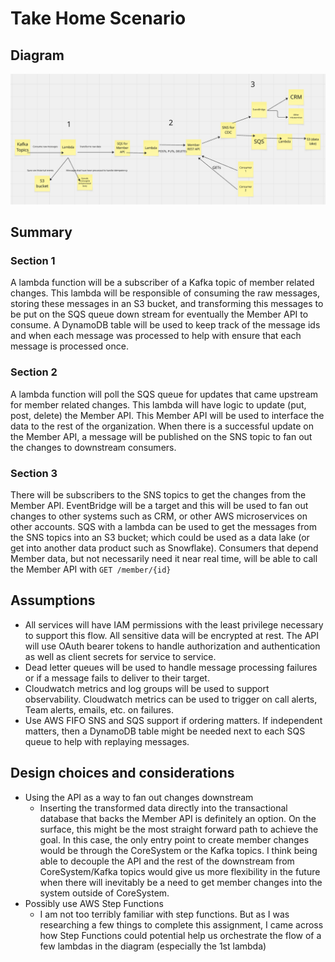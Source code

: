 # Take Home Scenario
## Diagram
![diagram](Images/diagram.png)

## Summary
### Section 1
A lambda function will be a subscriber of a Kafka topic of member related changes. This lambda will be responsible of consuming the raw messages, storing these messages in an S3 bucket, and transforming this messages to be put on the SQS queue down stream for eventually the Member API to consume. A DynamoDB table will be used to keep track of the message ids and when each message was processed to help with ensure that each message is processed once. 

### Section 2
A lambda function will poll the SQS queue for updates that came upstream for member related changes. This lambda will have logic to update (put, post, delete) the Member API. This Member API will be used to interface the data to the rest of the organization. When there is a successful update on the Member API, a message will be published on the SNS topic to fan out the changes to downstream consumers. 

### Section 3
There will be subscribers to the SNS topics to get the changes from the Member API. EventBridge will be a target and this will be used to fan out changes to other systems such as CRM, or other AWS microservices on other accounts. SQS with a lambda can be used to get the messages from the SNS topics into an S3 bucket; which could be used as a data lake (or get into another data product such as Snowflake). Consumers that depend Member data, but not necessarily need it near real time, will be able to call the Member API with `GET /member/{id}`


## Assumptions
* All services will have IAM permissions with the least privilege necessary to support this flow. All sensitive data will be encrypted at rest. The API will use OAuth bearer tokens to handle authorization and authentication as well as client secrets for service to service. 
* Dead letter queues will be used to handle message processing failures or if a message fails to deliver to their target.
* Cloudwatch metrics and log groups will be used to support observability. Cloudwatch metrics can be used to trigger on call alerts, Team alerts, emails, etc. on failures.
* Use AWS FIFO SNS and SQS support if ordering matters. If independent matters, then a DynamoDB table might be needed next to each SQS queue to help with replaying messages. 

## Design choices and considerations
* Using the API as a way to fan out changes downstream
  * Inserting the transformed data directly into the transactional database that backs the Member API is definitely an option. On the surface, this might be the most straight forward path to achieve the goal. In this case, the only entry point to create member changes would be through the CoreSystem or the Kafka topics. I think being able to decouple the API and the rest of the downstream from CoreSystem/Kafka topics would give us more flexibility in the future when there will inevitably be a need to get member changes into the system outside of CoreSystem.
* Possibly use AWS Step Functions
  * I am not too terribly familiar with step functions. But as I was researching a few things to complete this assignment, I came across how Step Functions could potential help us orchestrate the flow of a few lambdas in the diagram (especially the 1st lambda)